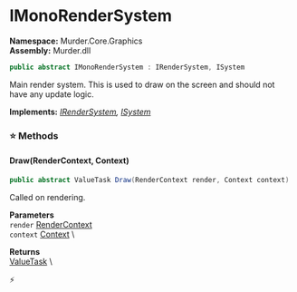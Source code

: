 # IMonoRenderSystem

**Namespace:** Murder.Core.Graphics \
**Assembly:** Murder.dll

```csharp
public abstract IMonoRenderSystem : IRenderSystem, ISystem
```

Main render system. This is used to draw on the screen and should not 
            have any update logic.

**Implements:** _[IRenderSystem](/Bang/Systems/IRenderSystem.html), [ISystem](/Bang/Systems/ISystem.html)_

### ⭐ Methods
#### Draw(RenderContext, Context)
```csharp
public abstract ValueTask Draw(RenderContext render, Context context)
```

Called on rendering.

**Parameters** \
`render` [RenderContext](/Murder/Core/Graphics/RenderContext.html) \
`context` [Context](/Bang/Contexts/Context.html) \

**Returns** \
[ValueTask](https://learn.microsoft.com/en-us/dotnet/api/System.Threading.Tasks.ValueTask?view=net-7.0) \



⚡